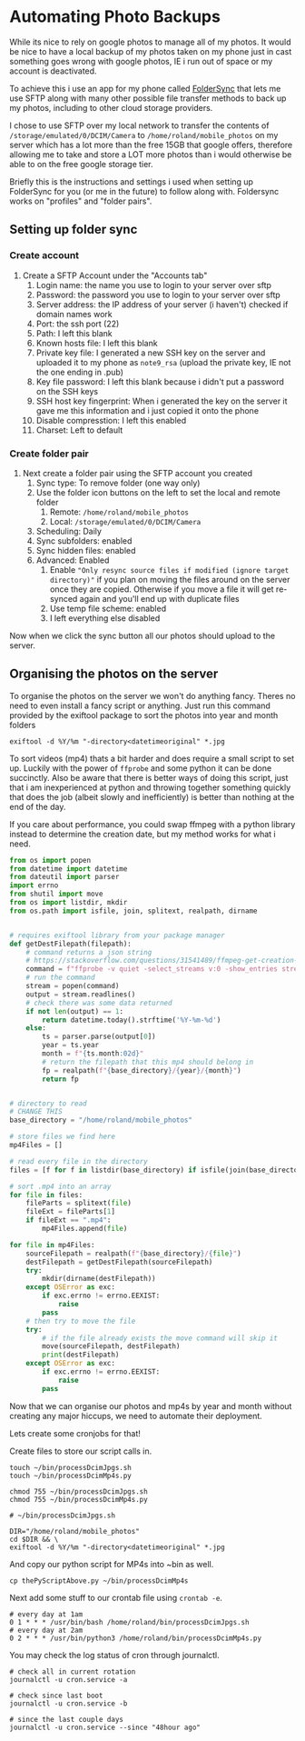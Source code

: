 # Automating Photo Backups

While its nice to rely on google photos to manage all of my photos. It would be nice to have a local backup of my photos taken on my phone just in cast something goes wrong with google photos, IE i run out of space or my account is deactivated.

To achieve this i use an app for my phone called [FolderSync](https://play.google.com/store/apps/details?id=dk.tacit.android.foldersync.lite&hl=en_AU&gl=US) that lets me use SFTP along with many other possible file transfer methods to back up my photos, including to other cloud storage providers.

I chose to use SFTP over my local network to transfer the contents of `/storage/emulated/0/DCIM/Camera` to `/home/roland/mobile_photos` on my server which has a lot more than the free 15GB that google offers, therefore allowing me to take and store a LOT more photos than i would otherwise be able to on the free google storage tier.

Briefly this is the instructions and settings i used when setting up FolderSync for you (or me in the future) to follow along with. Foldersync works on "profiles" and "folder pairs".

## Setting up folder sync

### Create account

1. Create a SFTP Account under the "Accounts tab"
   1. Login name: the name you use to login to your server over sftp
   2. Password: the password you use to login to your server over sftp
   3. Server address: the IP address of your server (i haven't) checked if domain names work
   4. Port: the ssh port (22)
   5. Path: I left this blank
   6. Known hosts file: I left this blank
   7. Private key file: I generated a new SSH key on the server and uploaded it to my phone as `note9_rsa` (upload the private key, IE not the one ending in .pub)
   8. Key file password: I left this blank because i didn't put a password on the SSH keys
   9. SSH host key fingerprint: When i generated the key on the server it gave me this information and i just copied it onto the phone
   10. Disable compresstion: I left this enabled
   11. Charset: Left to default

### Create folder pair

1. Next create a folder pair using the SFTP account you created
    1. Sync type: To remove folder (one way only)
    2. Use the folder icon buttons on the left to set the local and remote folder
        1. Remote: `/home/roland/mobile_photos`
        2. Local: `/storage/emulated/0/DCIM/Camera`
    3. Scheduling: Daily
    4. Sync subfolders: enabled
    5. Sync hidden files: enabled
    6. Advanced: Enabled
        1. Enable `"Only resync source files if modified (ignore target directory)"` if you plan on moving the files around on the server once they are copied. Otherwise if you move a file it will get re-synced again and you'll end up with duplicate files
        2. Use temp file scheme: enabled
        3. I left everything else disabled

Now when we click the sync button all our photos should upload to the server.

## Organising the photos on the server

To organise the photos on the server we won't do anything fancy. Theres no need to even install a fancy script or anything. Just run this command provided by the exiftool package to sort the photos into year and month folders

```none
exiftool -d %Y/%m "-directory<datetimeoriginal" *.jpg
```

To sort videos (mp4) thats a bit harder and does require a small script to set up. Luckily with the power of `ffprobe` and some python it can be done succinctly. Also be aware that there is better ways of doing this script, just that i am inexperienced at python and throwing together something quickly that does the job (albeit slowly and inefficiently) is better than nothing at the end of the day.

If you care about performance, you could swap ffmpeg with a python library instead to determine the creation date, but my method works for what i need.

```python
from os import popen
from datetime import datetime
from dateutil import parser
import errno
from shutil import move
from os import listdir, mkdir
from os.path import isfile, join, splitext, realpath, dirname


# requires exiftool library from your package manager
def getDestFilepath(filepath):
    # command returns a json string
    # https://stackoverflow.com/questions/31541489/ffmpeg-get-creation-and-or-modification-date
    command = f"ffprobe -v quiet -select_streams v:0 -show_entries stream_tags=creation_time -of default=noprint_wrappers=1:nokey=1 {filepath}"
    # run the command
    stream = popen(command)
    output = stream.readlines()
    # check there was some data returned
    if not len(output) == 1:
        return datetime.today().strftime('%Y-%m-%d')
    else:
        ts = parser.parse(output[0])
        year = ts.year
        month = f"{ts.month:02d}"
        # return the filepath that this mp4 should belong in
        fp = realpath(f"{base_directory}/{year}/{month}")
        return fp


# directory to read
# CHANGE THIS
base_directory = "/home/roland/mobile_photos"

# store files we find here
mp4Files = []

# read every file in the directory
files = [f for f in listdir(base_directory) if isfile(join(base_directory, f))]

# sort .mp4 into an array
for file in files:
    fileParts = splitext(file)
    fileExt = fileParts[1]
    if fileExt == ".mp4":
        mp4Files.append(file)

for file in mp4Files:
    sourceFilepath = realpath(f"{base_directory}/{file}")
    destFilepath = getDestFilepath(sourceFilepath)
    try:
        mkdir(dirname(destFilepath))
    except OSError as exc:
        if exc.errno != errno.EEXIST:
            raise
        pass
    # then try to move the file
    try:
        # if the file already exists the move command will skip it
        move(sourceFilepath, destFilepath)
        print(destFilepath)
    except OSError as exc:
        if exc.errno != errno.EEXIST:
            raise
        pass
```

Now that we can organise our photos and mp4s by year and month without creating any major hiccups, we need to automate their deployment.

Lets create some cronjobs for that!

Create files to store our script calls in.

```none
touch ~/bin/processDcimJpgs.sh
touch ~/bin/processDcimMp4s.py

chmod 755 ~/bin/processDcimJpgs.sh
chmod 755 ~/bin/processDcimMp4s.py
```

```shell
# ~/bin/processDcimJpgs.sh

DIR="/home/roland/mobile_photos"
cd $DIR && \
exiftool -d %Y/%m "-directory<datetimeoriginal" *.jpg
```

And copy our python script for MP4s into ~bin as well.

```shell
cp thePyScriptAbove.py ~/bin/processDcimMp4s
```

Next add some stuff to our crontab file using `crontab -e`.

```none
# every day at 1am
0 1 * * * /usr/bin/bash /home/roland/bin/processDcimJpgs.sh
# every day at 2am
0 2 * * * /usr/bin/python3 /home/roland/bin/processDcimMp4s.py
```

You may check the log status of cron through journalctl.

```none
# check all in current rotation
journalctl -u cron.service -a

# check since last boot
journalctl -u cron.service -b

# since the last couple days
journalctl -u cron.service --since "48hour ago"
```

